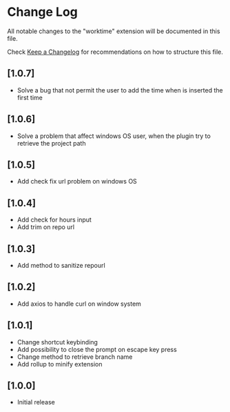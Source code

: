# Change Log

All notable changes to the "worktime" extension will be documented in this file.

Check [Keep a Changelog](http://keepachangelog.com/) for recommendations on how to structure this file.

## [1.0.7]

- Solve a bug that not permit the user to add the time when is inserted the first time

## [1.0.6]

- Solve a problem that affect windows OS user, when the plugin try to retrieve the project path

## [1.0.5]

- Add check fix url problem on windows OS

## [1.0.4]

- Add check for hours input
- Add trim on repo url

## [1.0.3]

- Add method to sanitize repourl

## [1.0.2]

- Add axios to handle curl on window system

## [1.0.1]

- Change shortcut keybinding
- Add possibility to close the prompt on escape key press
- Change method to retrieve branch name
- Add rollup to minify extension

## [1.0.0]

- Initial release
